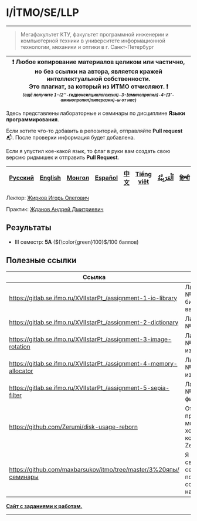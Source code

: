 # I/İTMO/SE/LLP

---
> Мегафакультет КТУ, факультет программной инженерии и компьютерной техники в университете информационной технологии, механики и оптики в г. Санкт-Петербург

| :exclamation: <b>Любое копирование материалов целиком или частично,<br>но без ссылки на автора, является кражей интеллектуальной собственности.<br>Это плагиат, за который из ИТМО отчисляют.</b> :exclamation:<br><sub><sup><i>(ещё получите 1-(2’’-гидроксилциклогексил)-3-[аминопропил]-4-[3’-аминопропил]пиперазин)-ы от нас)</sup></sub></b> |
|---------------------------------------------------------------------------------------------------------------------------------------------------------------------------------------------------------------------------------------------------------------------------------------------------------------------------------------------------|
Здесь представлены лабораторные и семинары по дисциплине **Языки программирования**.

Если хотите что-то добавить в репозиторий, отправляйте **Pull request** :mailbox_with_mail:. После проверки информация будет добавлена.

Если я упустил кое-какой язык, то флаг в руки вам создать свою версию ридмишек и отправить **Pull Request**.

| [<strong>Русский</strong>](https://github.com/XVIIStarPlatinum/itmo/blob/master/Software%20Engineering/README.md) | [<strong>English</strong>](https://github.com/XVIIStarPlatinum/itmo/blob/master/Software%20Engineering/.docs/README_EN.md) | [<strong>Монгол</strong>](https://github.com/XVIIStarPlatinum/itmo/blob/master/Software%20Engineering/.docs/README_MN.md) | [<strong>Español</strong>](https://github.com/XVIIStarPlatinum/itmo/blob/master/Software%20Engineering/.docs/README_ES.md) | [<strong>中文</strong>](https://github.com/XVIIStarPlatinum/itmo/blob/master/Software%20Engineering/.docs/README_CN.md) | [<strong>Tiếng việt</strong>](https://github.com/XVIIStarPlatinum/itmo/blob/master/Software%20Engineering/.docs/README_VN.md) | [<strong><p dir="rtl" lang="ar">اَلْعَرَبِيَّةُ</p></strong>](https://github.com/XVIIStarPlatinum/itmo/blob/master/Software%20Engineering/.docs/README_AR.md) | [<strong>हिन्दी</strong>](https://github.com/XVIIStarPlatinum/itmo/blob/master/Software%20Engineering/.docs/README_IN.md) |
|-------------------------------------------------------------------------------------------------------------------|----------------------------------------------------------------------------------------------------------------------------|---------------------------------------------------------------------------------------------------------------------------|----------------------------------------------------------------------------------------------------------------------------|-----------------------------------------------------------------------------------------------------------------------|-------------------------------------------------------------------------------------------------------------------------------|---------------------------------------------------------------------------------------------------------------------------------------------------------------|---------------------------------------------------------------------------------------------------------------------------|

Лектор: [Жирков Игорь Олегович](https://my.itmo.ru/persons/148787)

Практик: [Жданов Андрей Дмитриевич](https://my.itmo.ru/persons/126471)

## Результаты

- III семестр: **5А** (${\color{green}100}$/100 баллов)

## Полезные ссылки <a name="links"></a>
| Ссылка                                                              | Описание                                             |
|---------------------------------------------------------------------|------------------------------------------------------|
| https://gitlab.se.ifmo.ru/XVIIstarPt_/assignment-1-io-library       | Лабораторная №1: библиотека ввод-вывода              |
| https://gitlab.se.ifmo.ru/XVIIstarPt_/assignment-2-dictionary       | Лабораторная №2: словарь                             |
| https://gitlab.se.ifmo.ru/XVIIstarPt_/assignment-3-image-rotation   | Лабораторная №3: поворот изображений                 |
| https://gitlab.se.ifmo.ru/XVIIstarPt_/assignment-4-memory-allocator | Лабораторная №4: поворот изображений                 |
| https://gitlab.se.ifmo.ru/XVIIstarPt_/assignment-5-sepia-filter     | Лабораторная №5: сепия фильтр                        |
| https://github.com/Zerumi/disk-usage-reborn                         | Отличный проект от моей хорошей коллеги Zerumi       |
| https://github.com/maxbarsukov/itmo/tree/master/3%20япы/семинары    | Я потерял свои семинары, поэтому ссылаю вас на Макса |

[**Сайт с заданиями к работам.**](https://gitlab.se.ifmo.ru/programming-languages)

---
